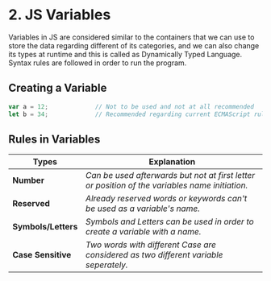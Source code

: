 # 2. JS Variables

Variables in JS are considered similar to the containers that we can use to store the data regarding different of its categories, and we can also change its types at runtime and this is called as Dynamically Typed Language. Syntax rules are followed in order to run the program.

## Creating a Variable

```javascript
var a = 12;             // Not to be used and not at all recommended
let b = 34;             // Recommended regarding current ECMAScript rules
```

## Rules in Variables

| **Types** | **Explanation** |
| --------- | --------------- |
| **Number** | *Can be used afterwards but not at first letter or position of the variables name initiation.* |
| **Reserved** | *Already reserved words or keywords can't be used as a variable's name.* |
| **Symbols/Letters** | *Symbols and Letters can be used in order to create a variable with a name.* |
| **Case Sensitive** | *Two words with different Case are considered as two different variable seperately.* |
